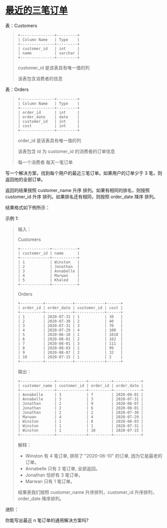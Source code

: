 #  [最近的三笔订单](https://leetcode.cn/problems/the-most-recent-three-orders)

表：Customers
> ```
> +---------------+---------+
> | Column Name   | Type    |
> +---------------+---------+
> | customer_id   | int     |
> | name          | varchar |
> +---------------+---------+
> ```
> customer_id 是该表具有唯一值的列
> 
> 该表包含消费者的信息
 

表：Orders
> ```
> +---------------+---------+
> | Column Name   | Type    |
> +---------------+---------+
> | order_id      | int     |
> | order_date    | date    |
> | customer_id   | int     |
> | cost          | int     |
> +---------------+---------+
> ```
> order_id 是该表具有唯一值的列
> 
> 该表包含 id 为 customer_id 的消费者的订单信息
> 
> 每一个消费者 每天一笔订单
 

写一个解决方案，找到每个用户的最近三笔订单。如果用户的订单少于 3 笔，则返回他的全部订单。

返回的结果按照 customer_name 升序 排列。如果有相同的排名，则按照 customer_id 升序 排列。如果排名还有相同，则按照 order_date 降序 排列。

结果格式如下例所示：

 

示例 1:

> 输入：
> 
> Customers
> ```
> +-------------+-----------+
> | customer_id | name      |
> +-------------+-----------+
> | 1           | Winston   |
> | 2           | Jonathan  |
> | 3           | Annabelle |
> | 4           | Marwan    |
> | 5           | Khaled    |
> +-------------+-----------+
> ```
> Orders
> ```
> +----------+------------+-------------+------+
> | order_id | order_date | customer_id | cost |
> +----------+------------+-------------+------+
> | 1        | 2020-07-31 | 1           | 30   |
> | 2        | 2020-07-30 | 2           | 40   |
> | 3        | 2020-07-31 | 3           | 70   |
> | 4        | 2020-07-29 | 4           | 100  |
> | 5        | 2020-06-10 | 1           | 1010 |
> | 6        | 2020-08-01 | 2           | 102  |
> | 7        | 2020-08-01 | 3           | 111  |
> | 8        | 2020-08-03 | 1           | 99   |
> | 9        | 2020-08-07 | 2           | 32   |
> | 10       | 2020-07-15 | 1           | 2    |
> +----------+------------+-------------+------+
> ```
> 输出：
> ```
> +---------------+-------------+----------+------------+
> | customer_name | customer_id | order_id | order_date |
> +---------------+-------------+----------+------------+
> | Annabelle     | 3           | 7        | 2020-08-01 |
> | Annabelle     | 3           | 3        | 2020-07-31 |
> | Jonathan      | 2           | 9        | 2020-08-07 |
> | Jonathan      | 2           | 6        | 2020-08-01 |
> | Jonathan      | 2           | 2        | 2020-07-30 |
> | Marwan        | 4           | 4        | 2020-07-29 |
> | Winston       | 1           | 8        | 2020-08-03 |
> | Winston       | 1           | 1        | 2020-07-31 |
> | Winston       | 1           | 10       | 2020-07-15 |
> +---------------+-------------+----------+------------+
> ```
> 解释：
> 
> - Winston 有 4 笔订单, 排除了 "2020-06-10" 的订单, 因为它是最老的订单。
> - Annabelle 只有 2 笔订单, 全部返回。
> - Jonathan 恰好有 3 笔订单。
> - Marwan 只有 1 笔订单。
> 
> 结果表我们按照 customer_name 升序排列，customer_id 升序排列，order_date 降序排列。
 

进阶：

你能写出最近 n 笔订单的通用解决方案吗?